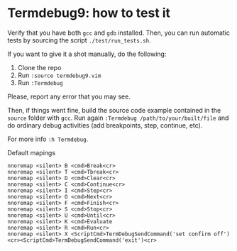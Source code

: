 # Termdebug9: how to test it

Verify that you have both `gcc` and `gdb` installed. Then, you can run
automatic tests by sourcing the script `./test/run_tests.sh`.

If you want to give it a shot manually, do the following:

1. Clone the repo
2. Run `:source termdebug9.vim`
3. Run `:Termdebug`

Please, report any error that you may see.

Then, if things went fine, build the source code example contained in the
`source` folder with `gcc`. Run again `:Termdebug /path/to/your/built/file`
and do ordinary debug activities (add breakpoints, step, continue, etc).

For more info `:h Termdebug`.

Default mapings

    nnoremap <silent> B <cmd>Break<cr>
    nnoremap <silent> T <cmd>Tbreak<cr>
    nnoremap <silent> D <cmd>Clear<cr>
    nnoremap <silent> C <cmd>Continue<cr>
    nnoremap <silent> I <cmd>Step<cr>
    nnoremap <silent> O <cmd>Next<cr>
    nnoremap <silent> F <cmd>Finish<cr>
    nnoremap <silent> S <cmd>Stop<cr>
    nnoremap <silent> U <cmd>Until<cr>
    nnoremap <silent> K <cmd>Evaluate
    nnoremap <silent> R <cmd>Run<cr>
    nnoremap <silent> X <ScriptCmd>TermDebugSendCommand('set confirm off')<cr><ScriptCmd>TermDebugSendCommand('exit')<cr>
